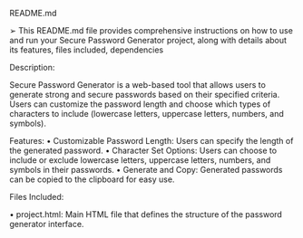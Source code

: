 README.md

➢ This README.md file provides comprehensive instructions on how to use and run your Secure Password Generator project, along with details about its features, files 
included, dependencies

Description:

Secure Password Generator is a web-based tool that allows users to generate strong and secure passwords based on their specified criteria. Users can customize the password length 
and choose which types of characters to include (lowercase letters, uppercase letters, numbers, and symbols).

Features:
• Customizable Password Length: Users can specify the length of the generated 
password.
• Character Set Options: Users can choose to include or exclude lowercase letters, 
uppercase letters, numbers, and symbols in their passwords.
• Generate and Copy: Generated passwords can be copied to the clipboard for easy
use.

Files Included:

• project.html: Main HTML file that defines the structure of the password generator
interface.
